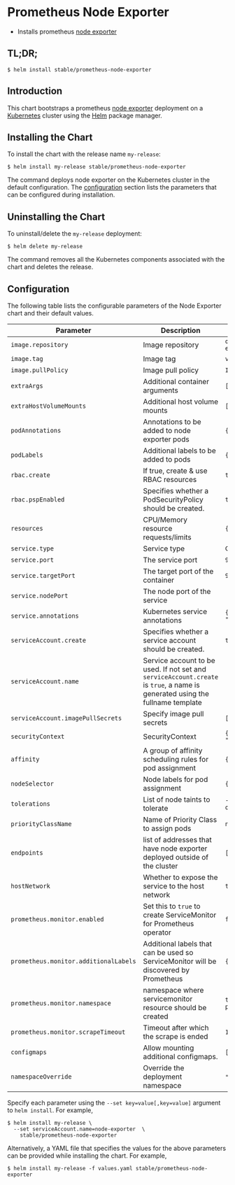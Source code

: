 # Prometheus Node Exporter

* Installs prometheus [node exporter](https://github.com/prometheus/node_exporter)

## TL;DR;

```console
$ helm install stable/prometheus-node-exporter
```

## Introduction

This chart bootstraps a prometheus [node exporter](http://github.com/prometheus/node_exporter) deployment on a [Kubernetes](http://kubernetes.io) cluster using the [Helm](https://helm.sh) package manager.

## Installing the Chart

To install the chart with the release name `my-release`:

```console
$ helm install my-release stable/prometheus-node-exporter
```

The command deploys node exporter on the Kubernetes cluster in the default configuration. The [configuration](#configuration) section lists the parameters that can be configured during installation.

## Uninstalling the Chart

To uninstall/delete the `my-release` deployment:

```console
$ helm delete my-release
```

The command removes all the Kubernetes components associated with the chart and deletes the release.

## Configuration

The following table lists the configurable parameters of the Node Exporter chart and their default values.

|             Parameter             |                                                          Description                                                          |                 Default                 |     |
| --------------------------------- | ----------------------------------------------------------------------------------------------------------------------------- | --------------------------------------- | --- |
| `image.repository`                | Image repository                                                                                                              | `quay.io/prometheus/node-exporter`      |     |
| `image.tag`                       | Image tag                                                                                                                     | `v0.18.1`                               |     |
| `image.pullPolicy`                | Image pull policy                                                                                                             | `IfNotPresent`                          |     |
| `extraArgs`                       | Additional container arguments                                                                                                | `[]`                                    |     |
| `extraHostVolumeMounts`           | Additional host volume mounts                                                                                                 | `[]`                                    |     |
| `podAnnotations`                  | Annotations to be added to node exporter pods                                                                                 | `{}`                                    |     |
| `podLabels`                       | Additional labels to be added to pods                                                                                         | `{}`                                    |     |
| `rbac.create`                     | If true, create & use RBAC resources                                                                                          | `true`                                  |     |
| `rbac.pspEnabled`                 | Specifies whether a PodSecurityPolicy should be created.                                                                      | `true`                                  |     |
| `resources`                       | CPU/Memory resource requests/limits                                                                                           | `{}`                                    |     |
| `service.type`                    | Service type                                                                                                                  | `ClusterIP`                             |     |
| `service.port`                    | The service port                                                                                                              | `9100`                                  |     |
| `service.targetPort`              | The target port of the container                                                                                              | `9100`                                  |     |
| `service.nodePort`                | The node port of the service                                                                                                  |                                         |     |
| `service.annotations`             | Kubernetes service annotations                                                                                                | `{prometheus.io/scrape: "true"}`        |     |
| `serviceAccount.create`           | Specifies whether a service account should be created.                                                                        | `true`                                  |     |
| `serviceAccount.name`             | Service account to be used. If not set and `serviceAccount.create` is `true`, a name is generated using the fullname template |                                         |     |
| `serviceAccount.imagePullSecrets` | Specify image pull secrets                                                                                                    | `[]`                                    |     |
| `securityContext`                 | SecurityContext                                                                                                               | `{"runAsNonRoot": true, "runAsUser": 65534}` |     |
| `affinity`                        | A group of affinity scheduling rules for pod assignment                                                                       | `{}`                                    |     |
| `nodeSelector`                    | Node labels for pod assignment                                                                                                | `{}`                                    |     |
| `tolerations`                     | List of node taints to tolerate                                                                                               | `- effect: NoSchedule operator: Exists` |     |
| `priorityClassName`               | Name of Priority Class to assign pods                                                                                         | `nil`                                   |     |
| `endpoints`            | list of addresses that have node exporter deployed outside of the cluster                                                                | `[]`                                    |     |
| `hostNetwork`                     | Whether to expose the service to the host network                                                                             | `true`                                  |     |
| `prometheus.monitor.enabled` | Set this to `true` to create ServiceMonitor for Prometheus operator | `false` | |
| `prometheus.monitor.additionalLabels` | Additional labels that can be used so ServiceMonitor will be discovered by Prometheus | `{}` | |
| `prometheus.monitor.namespace` | namespace where servicemonitor resource should be created | `the same namespace as prometheus node exporter` | |
| `prometheus.monitor.scrapeTimeout` | Timeout after which the scrape is ended | `10s` | |
| `configmaps`                      | Allow mounting additional configmaps.                                                                                         | `[]`                                    |     |
| `namespaceOverride`               | Override the deployment namespace     | `""` (`Release.Namespace`)             |  |

Specify each parameter using the `--set key=value[,key=value]` argument to `helm install`. For example,

```console
$ helm install my-release \
  --set serviceAccount.name=node-exporter  \
    stable/prometheus-node-exporter
```

Alternatively, a YAML file that specifies the values for the above parameters can be provided while installing the chart. For example,

```console
$ helm install my-release -f values.yaml stable/prometheus-node-exporter
```
